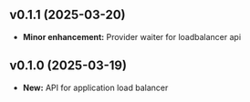 ## v0.1.1 (2025-03-20)
- **Minor enhancement:** Provider waiter for loadbalancer api

## v0.1.0 (2025-03-19)
- **New:** API for application load balancer

